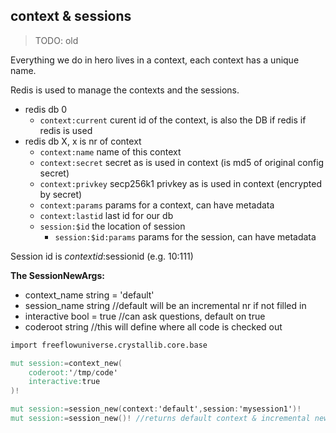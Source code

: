 ## context & sessions


>TODO: old

Everything we do in hero lives in a context, each context has a unique name.

Redis is used to manage the contexts and the sessions.

- redis db 0
    - `context:current` curent id of the context, is also the DB if redis if redis is used
- redis db X, x is nr of context
    - `context:name` name of this context
    - `context:secret` secret as is used in context (is md5 of original config secret)
    - `context:privkey` secp256k1 privkey as is used in context (encrypted by secret)
    - `context:params` params for a context, can have metadata
    - `context:lastid` last id for our db
    - `session:$id` the location of session
        - `session:$id:params` params for the session, can have metadata

Session id is $contextid:$sessionid  (e.g. 10:111)

**The SessionNewArgs:**

- context_name        string = 'default'
- session_name        string        //default will be an incremental nr if not filled in
- interactive         bool = true   //can ask questions, default on true
- coderoot            string        //this will define where all code is checked out

```v
import freeflowuniverse.crystallib.core.base

mut session:=context_new(
    coderoot:'/tmp/code'
    interactive:true
)!

mut session:=session_new(context:'default',session:'mysession1')!
mut session:=session_new()! //returns default context & incremental new session

```

